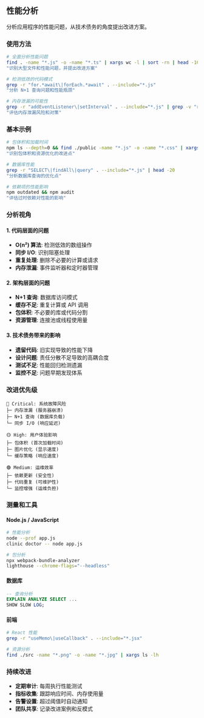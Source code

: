 ## 性能分析

分析应用程序的性能问题，从技术债务的角度提出改进方案。

### 使用方法

```bash
# 全面分析性能问题
find . -name "*.js" -o -name "*.ts" | xargs wc -l | sort -rn | head -10
"识别大型文件和性能问题，并提出改进方案"

# 检测低效的代码模式
grep -r "for.*await\|forEach.*await" . --include="*.js"
"分析 N+1 查询问题和性能瓶颈"

# 内存泄漏的可能性
grep -r "addEventListener\|setInterval" . --include="*.js" | grep -v "removeEventListener\|clearInterval"
"评估内存泄漏风险和对策"
```

### 基本示例

```bash
# 包体积和加载时间
npm ls --depth=0 && find ./public -name "*.js" -o -name "*.css" | xargs ls -lh
"识别包体积和资源优化的改进点"

# 数据库性能
grep -r "SELECT\|findAll\|query" . --include="*.js" | head -20
"分析数据库查询的优化点"

# 依赖项的性能影响
npm outdated && npm audit
"评估过时依赖对性能的影响"
```

### 分析视角

#### 1. 代码层面的问题

- **O(n²) 算法**: 检测低效的数组操作
- **同步 I/O**: 识别阻塞处理
- **重复处理**: 删除不必要的计算或请求
- **内存泄漏**: 事件监听器和定时器管理

#### 2. 架构层面的问题

- **N+1 查询**: 数据库访问模式
- **缓存不足**: 重复计算或 API 调用
- **包体积**: 不必要的库或代码分割
- **资源管理**: 连接池或线程使用量

#### 3. 技术债务带来的影响

- **遗留代码**: 旧实现导致的性能下降
- **设计问题**: 责任分散不足导致的高耦合度
- **测试不足**: 性能回归检测遗漏
- **监控不足**: 问题早期发现体系

### 改进优先级

```
🔴 Critical: 系统故障风险
├─ 内存泄漏 (服务器崩溃)
├─ N+1 查询 (数据库负载)
└─ 同步 I/O (响应延迟)

🟡 High: 用户体验影响
├─ 包体积 (首次加载时间)
├─ 图片优化 (显示速度)
└─ 缓存策略 (响应速度)

🟢 Medium: 运维效率
├─ 依赖更新 (安全性)
├─ 代码重复 (可维护性)
└─ 监控增强 (运维负担)
```

### 测量和工具

#### Node.js / JavaScript

```bash
# 性能分析
node --prof app.js
clinic doctor -- node app.js

# 包分析
npx webpack-bundle-analyzer
lighthouse --chrome-flags="--headless"
```

#### 数据库

```sql
-- 查询分析
EXPLAIN ANALYZE SELECT ...
SHOW SLOW LOG;
```

#### 前端

```bash
# React 性能
grep -r "useMemo\|useCallback" . --include="*.jsx"

# 资源分析
find ./src -name "*.png" -o -name "*.jpg" | xargs ls -lh
```

### 持续改进

- **定期审计**: 每周执行性能测试
- **指标收集**: 跟踪响应时间、内存使用量
- **告警设置**: 超过阈值时自动通知
- **团队共享**: 记录改进案例和反模式
